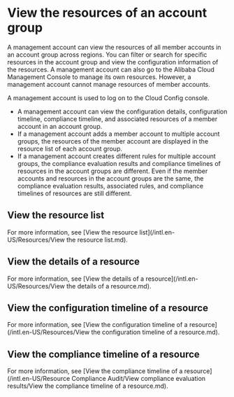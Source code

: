 # View the resources of an account group

A management account can view the resources of all member accounts in an account group across regions. You can filter or search for specific resources in the account group and view the configuration information of the resources. A management account can also go to the Alibaba Cloud Management Console to manage its own resources. However, a management account cannot manage resources of member accounts.

A management account is used to log on to the Cloud Config console.

-   A management account can view the configuration details, configuration timeline, compliance timeline, and associated resources of a member account in an account group.
-   If a management account adds a member account to multiple account groups, the resources of the member account are displayed in the resource list of each account group.
-   If a management account creates different rules for multiple account groups, the compliance evaluation results and compliance timelines of resources in the account groups are different. Even if the member accounts and resources in the account groups are the same, the compliance evaluation results, associated rules, and compliance timelines of resources are still different.

## View the resource list

For more information, see [View the resource list](/intl.en-US/Resources/View the resource list.md).

## View the details of a resource

For more information, see [View the details of a resource](/intl.en-US/Resources/View the details of a resource.md).

## View the configuration timeline of a resource

For more information, see [View the configuration timeline of a resource](/intl.en-US/Resources/View the configuration timeline of a resource.md).

## View the compliance timeline of a resource

For more information, see [View the compliance timeline of a resource](/intl.en-US/Resource Compliance Audit/View compliance evaluation results/View the compliance timeline of a resource.md).

